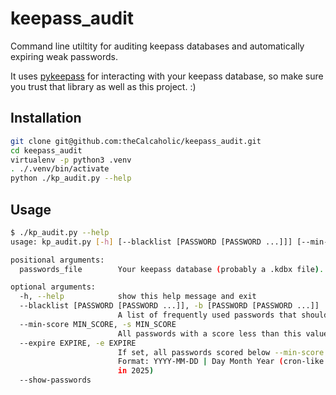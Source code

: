 # keepass_audit

Command line utiltity for auditing keepass databases and automatically expiring weak passwords.

It uses [pykeepass](https://github.com/libkeepass/pykeepass) for interacting with your keepass database,
so make sure you trust that library as well as this project. :)

## Installation

```sh
git clone git@github.com:theCalcaholic/keepass_audit.git
cd keepass_audit
virtualenv -p python3 .venv
. ./.venv/bin/activate
python ./kp_audit.py --help
```

## Usage

```sh
$ ./kp_audit.py --help
usage: kp_audit.py [-h] [--blacklist [PASSWORD [PASSWORD ...]]] [--min-score MIN_SCORE] [--expire EXPIRE] [--show-passwords] passwords_file

positional arguments:
  passwords_file        Your keepass database (probably a .kdbx file).

optional arguments:
  -h, --help            show this help message and exit
  --blacklist [PASSWORD [PASSWORD ...]], -b [PASSWORD [PASSWORD ...]]
                        A list of frequently used passwords that should receive a harsh penalty in their scores
  --min-score MIN_SCORE, -s MIN_SCORE
                        All passwords with a score less than this value will be printed
  --expire EXPIRE, -e EXPIRE
                        If set, all passwords scored below --min-score will be expired at the given date or interval. 
                        Format: YYYY-MM-DD | Day Month Year (cron-like syntax, example: '*/7 * 2025' will expire on password every 7 days
                        in 2025)
  --show-passwords
```
